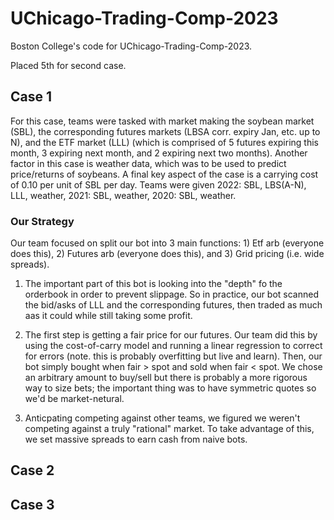 # UChicago-Trading-Comp-2023
Boston College's code for UChicago-Trading-Comp-2023. 

Placed 5th for second case.

## Case 1
For this case, teams were tasked with market making the soybean market (SBL), the corresponding futures markets (LBSA corr. expiry Jan, etc. up to N), and the ETF market (LLL) (which is comprised of 5 futures expiring this month, 3 expiring next month, and 2 expiring next two months). Another factor in this case is weather data, which was to be used to predict price/returns of soybeans. A final key aspect of the case is a carrying cost of 0.10 per unit of SBL per day. Teams were given 2022: SBL, LBS(A-N), LLL, weather, 2021: SBL, weather, 2020: SBL, weather.

### Our Strategy
Our team focused on split our bot into 3 main functions: 1) Etf arb (everyone does this), 2) Futures arb (everyone does this), and 3) Grid pricing (i.e. wide spreads). 

1) The important part of this bot is looking into the "depth" fo the orderbook in order to prevent slippage. So in practice, our bot scanned the bid/asks of LLL and the corresponding futures, then traded as much aas it could while still taking some profit.

2) The first step is getting a fair price for our futures. Our team did this by using the cost-of-carry model and running a linear regression to correct for errors (note. this is probably overfitting but live and learn). Then, our bot simply bought when fair > spot and sold when fair < spot. We chose an arbitrary amount to buy/sell but there is probably a more rigorous way to size bets; the important thing was to have symmetric quotes so we'd be market-netural.

3) Anticpating competing against other teams, we figured we weren't competing against a truly "rational" market. To take advantage of this, we set massive spreads to earn cash from naive bots.

## Case 2

## Case 3
